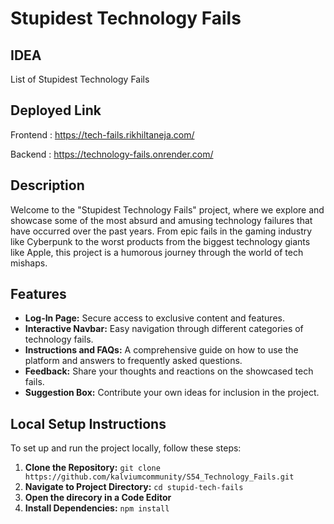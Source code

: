# Stupidest Technology Fails

## IDEA
List of Stupidest Technology Fails

## Deployed Link
Frontend : https://tech-fails.rikhiltaneja.com/

Backend : https://technology-fails.onrender.com/

## Description
Welcome to the "Stupidest Technology Fails" project, where we explore and showcase some of the most absurd and amusing technology failures that have occurred over the past years. From epic fails in the gaming industry like Cyberpunk to the worst products from the biggest technology giants like Apple, this project is a humorous journey through the world of tech mishaps.

## Features
- **Log-In Page:** Secure access to exclusive content and features.
- **Interactive Navbar:** Easy navigation through different categories of technology fails.
- **Instructions and FAQs:** A comprehensive guide on how to use the platform and answers to frequently asked questions.
- **Feedback:** Share your thoughts and reactions on the showcased tech fails.
- **Suggestion Box:** Contribute your own ideas for inclusion in the project.


## Local Setup Instructions
To set up and run the project locally, follow these steps:

1. **Clone the Repository:**
```git clone https://github.com/kalviumcommunity/S54_Technology_Fails.git```
2. **Navigate to Project Directory:** ```cd stupid-tech-fails```
3. **Open the direcory in a Code Editor**
4. **Install Dependencies:** ```npm install```
